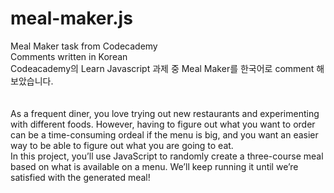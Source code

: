 # meal-maker.js
Meal Maker task from Codecademy
<br>
Comments written in Korean
<br>
Codeacademy의 Learn Javascript 과제 중 Meal Maker를 한국어로 comment 해보았습니다.
<br>
<br>
<br>
As a frequent diner, you love trying out new restaurants and experimenting with different foods. However, having to figure out what you want to order can be a time-consuming ordeal if the menu is big, and you want an easier way to be able to figure out what you are going to eat.
<br>
In this project, you’ll use JavaScript to randomly create a three-course meal based on what is available on a menu. We’ll keep running it until we’re satisfied with the generated meal!
<br>
<br>


